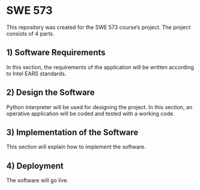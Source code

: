# SWE 573
This repository was created for the SWE 573 course’s project. The project consists of 4 parts.

## 1) Software Requirements
In this section, the requirements of the application will be written according to Intel EARS standards.

## 2) Design the Software
Python interpreter will be used for designing the project. In this section, an operative application will be coded and tested with a working code.

## 3) Implementation of the Software
This section will explain how to implement the software.

## 4) Deployment
The software will go live.
